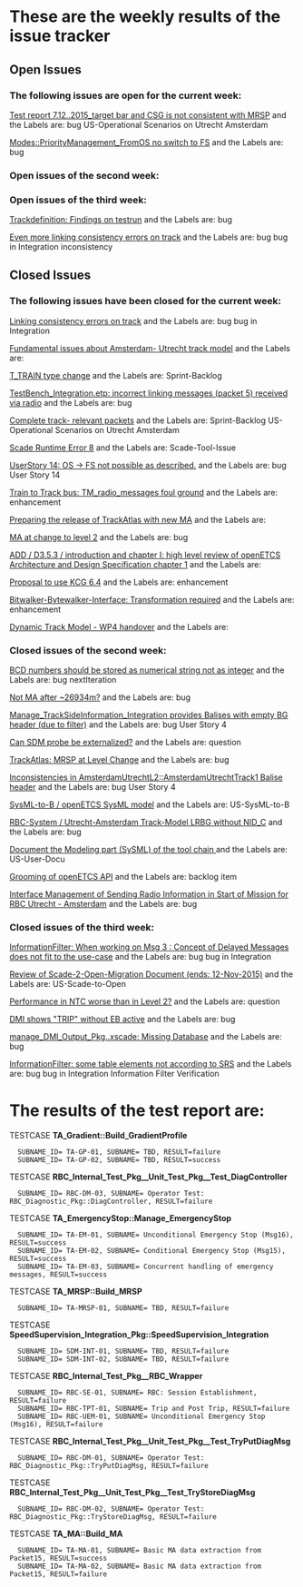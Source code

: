 These are the weekly results of the **issue tracker**
============

## Open Issues
### The following issues are open for the current week:

[Test report 7.12..2015_target bar and CSG is not consistent with MRSP](https://github.com/openETCS/modeling/issues/967) and the Labels are: bug US-Operational Scenarios on Utrecht Amsterdam 

[Modes::PriorityManagement_FromOS no switch to FS](https://github.com/openETCS/modeling/issues/974) and the Labels are: bug 








### Open issues of the second week:



### Open issues of the third week:

[Trackdefinition: Findings on testrun](https://github.com/openETCS/modeling/issues/935) and the Labels are: bug 

[Even more linking consistency errors on track](https://github.com/openETCS/modeling/issues/926) and the Labels are: bug bug in Integration inconsistency 


## Closed Issues
### The following issues have been closed for the current week:

[Linking consistency errors on track](https://github.com/openETCS/modeling/issues/911) and the Labels are: bug bug in Integration 

[Fundamental issues about Amsterdam- Utrecht track model](https://github.com/openETCS/modeling/issues/597) and the Labels are: 

[T_TRAIN type change](https://github.com/openETCS/modeling/issues/798) and the Labels are: Sprint-Backlog 

[TestBench_Integration.etp: incorrect linking messages (packet 5) received via radio](https://github.com/openETCS/modeling/issues/648) and the Labels are: bug 

[Complete track- relevant packets](https://github.com/openETCS/modeling/issues/444) and the Labels are: Sprint-Backlog US-Operational Scenarios on Utrecht Amsterdam 

[Scade Runtime Error 8](https://github.com/openETCS/modeling/issues/532) and the Labels are: Scade-Tool-Issue 

[UserStory 14: OS -> FS not possible as described.](https://github.com/openETCS/modeling/issues/960) and the Labels are: bug User Story 14 

[Train to Track bus: TM_radio_messages foul ground](https://github.com/openETCS/modeling/issues/806) and the Labels are: enhancement 

[Preparing the release of TrackAtlas with new MA](https://github.com/openETCS/modeling/issues/842) and the Labels are: 

[MA at change to level 2](https://github.com/openETCS/modeling/issues/916) and the Labels are: bug 

[ADD / D3.5.3 / introduction and chapter I: high level review of openETCS Architecture and Design Specification chapter 1](https://github.com/openETCS/modeling/issues/770) and the Labels are: 

[Proposal to use KCG 6.4](https://github.com/openETCS/modeling/issues/694) and the Labels are: enhancement 

[Bitwalker-Bytewalker-Interface: Transformation required](https://github.com/openETCS/modeling/issues/635) and the Labels are: enhancement 

[Dynamic Track Model - WP4 handover](https://github.com/openETCS/modeling/issues/674) and the Labels are: 








### Closed issues of the second week:

[BCD numbers should be stored as numerical string not as integer](https://github.com/openETCS/modeling/issues/490) and the Labels are: bug nextIteration 

[Not MA after ~26934m?](https://github.com/openETCS/modeling/issues/924) and the Labels are: bug 

[Manage_TrackSideInformation_Integration provides Balises with empty BG header (due to filter)](https://github.com/openETCS/modeling/issues/491) and the Labels are: bug User Story 4 

[Can SDM probe be externalized?](https://github.com/openETCS/modeling/issues/917) and the Labels are: question 

[TrackAtlas: MRSP at Level Change](https://github.com/openETCS/modeling/issues/860) and the Labels are: bug 

[Inconsistencies in AmsterdamUtrechtL2::AmsterdamUtrechtTrack1 Balise header](https://github.com/openETCS/modeling/issues/544) and the Labels are: bug User Story 4 

[SysML-to-B / openETCS SysML model](https://github.com/openETCS/toolchain/issues/503) and the Labels are: US-SysML-to-B 

[RBC-System / Utrecht-Amsterdam Track-Model LRBG without NID_C](https://github.com/openETCS/modeling/issues/671) and the Labels are: bug 

[Document the Modeling part (SySML) of the tool chain ](https://github.com/openETCS/toolchain/issues/366) and the Labels are: US-User-Docu 

[Grooming of openETCS API](https://github.com/openETCS/SRS-Analysis/issues/30) and the Labels are: backlog item 

[Interface Management of Sending Radio Information in Start of Mission for RBC Utrecht - Amsterdam](https://github.com/openETCS/modeling/issues/157) and the Labels are: bug 



### Closed issues of the third week:

[InformationFilter: When working on Msg 3 : Concept of Delayed Messages does not fit to the use-case](https://github.com/openETCS/modeling/issues/646) and the Labels are: bug bug in Integration 

[Review of Scade-2-Open-Migration Document (ends: 12-Nov-2015)](https://github.com/openETCS/toolchain/issues/505) and the Labels are: US-Scade-to-Open 

[Performance in NTC worse than in Level 2?](https://github.com/openETCS/modeling/issues/920) and the Labels are: question 

[DMI shows "TRIP" without EB active](https://github.com/openETCS/modeling/issues/925) and the Labels are: bug 

[manage_DMI_Output_Pkg..xscade: Missing Database](https://github.com/openETCS/modeling/issues/135) and the Labels are: bug 

[InformationFilter: some table elements not according to SRS](https://github.com/openETCS/modeling/issues/637) and the Labels are: bug bug in Integration Information Filter Verification 



The results of the test report are:
============
TESTCASE **TA_Gradient::Build_GradientProfile**

      SUBNAME_ID= TA-GP-01, SUBNAME= TBD, RESULT=failure
      SUBNAME_ID= TA-GP-02, SUBNAME= TBD, RESULT=success

TESTCASE **RBC_Internal_Test_Pkg__Unit_Test_Pkg__Test_DiagController**

      SUBNAME_ID= RBC-DM-03, SUBNAME= Operator Test: RBC_Diagnostic_Pkg::DiagController, RESULT=failure

TESTCASE **TA_EmergencyStop::Manage_EmergencyStop**

      SUBNAME_ID= TA-EM-01, SUBNAME= Unconditional Emergency Stop (Msg16), RESULT=success
      SUBNAME_ID= TA-EM-02, SUBNAME= Conditional Emergency Stop (Msg15), RESULT=success
      SUBNAME_ID= TA-EM-03, SUBNAME= Concurrent handling of emergency messages, RESULT=success

TESTCASE **TA_MRSP::Build_MRSP**

      SUBNAME_ID= TA-MRSP-01, SUBNAME= TBD, RESULT=failure

TESTCASE **SpeedSupervision_Integration_Pkg::SpeedSupervision_Integration**

      SUBNAME_ID= SDM-INT-01, SUBNAME= TBD, RESULT=failure
      SUBNAME_ID= SDM-INT-02, SUBNAME= TBD, RESULT=failure

TESTCASE **RBC_Internal_Test_Pkg__RBC_Wrapper**

      SUBNAME_ID= RBC-SE-01, SUBNAME= RBC: Session Establishment, RESULT=failure
      SUBNAME_ID= RBC-TPT-01, SUBNAME= Trip and Post Trip, RESULT=failure
      SUBNAME_ID= RBC-UEM-01, SUBNAME= Unconditional Emergency Stop (Msg16), RESULT=failure

TESTCASE **RBC_Internal_Test_Pkg__Unit_Test_Pkg__Test_TryPutDiagMsg**

      SUBNAME_ID= RBC-DM-01, SUBNAME= Operator Test: RBC_Diagnostic_Pkg::TryPutDiagMsg, RESULT=failure

TESTCASE **RBC_Internal_Test_Pkg__Unit_Test_Pkg__Test_TryStoreDiagMsg**

      SUBNAME_ID= RBC-DM-02, SUBNAME= Operator Test: RBC_Diagnostic_Pkg::TryStoreDiagMsg, RESULT=failure

TESTCASE **TA_MA::Build_MA**

      SUBNAME_ID= TA-MA-01, SUBNAME= Basic MA data extraction from Packet15, RESULT=success
      SUBNAME_ID= TA-MA-02, SUBNAME= Basic MA data extraction from Packet15, RESULT=failure
